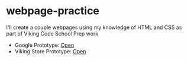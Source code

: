 # webpage-practice
I'll create a couple webpages using my knowledge of HTML and CSS as part of Viking Code School Prep work

* Google Prototype: [Open](https://cdn.rawgit.com/david-meza/webpage-practice/master/index.html)
* Viking Store Prototype: [Open](https://cdn.rawgit.com/david-meza/webpage-practice/master/vikingstore.html)
